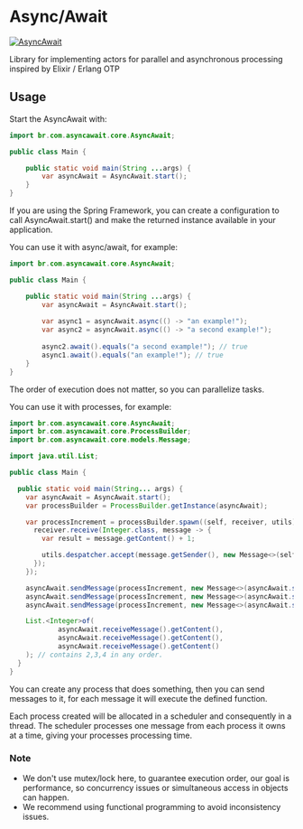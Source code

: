 # Async/Await

[![AsyncAwait](https://circleci.com/gh/jeffersono7/async-await.svg?style=svg)](https://app.circleci.com/pipelines/github/jeffersono7/async-await)

Library for implementing actors for parallel and asynchronous processing inspired by Elixir / Erlang OTP

## Usage

Start the AsyncAwait with:

```java
import br.com.asyncawait.core.AsyncAwait;

public class Main {

    public static void main(String ...args) {
        var asyncAwait = AsyncAwait.start();
    }
}
```

If you are using the Spring Framework, you can create a configuration to call AsyncAwait.start() 
and make the returned instance available in your application.

You can use it with async/await, for example:

```java
import br.com.asyncawait.core.AsyncAwait;

public class Main {

    public static void main(String ...args) {
        var asyncAwait = AsyncAwait.start();
        
        var async1 = asyncAwait.async(() -> "an example!");
        var async2 = asyncAwait.async(() -> "a second example!");
        
        async2.await().equals("a second example!"); // true
        async1.await().equals("an example!"); // true
    }
}
```

The order of execution does not matter, so you can parallelize tasks.

You can use it with processes, for example:

```java
import br.com.asyncawait.core.AsyncAwait;
import br.com.asyncawait.core.ProcessBuilder;
import br.com.asyncawait.core.models.Message;

import java.util.List;

public class Main {

  public static void main(String... args) {
    var asyncAwait = AsyncAwait.start();
    var processBuilder = ProcessBuilder.getInstance(asyncAwait);

    var processIncrement = processBuilder.spawn((self, receiver, utils) -> {
      receiver.receive(Integer.class, message -> {
        var result = message.getContent() + 1;

        utils.despatcher.accept(message.getSender(), new Message<>(self, result));
      });
    });

    asyncAwait.sendMessage(processIncrement, new Message<>(asyncAwait.self(), 1));
    asyncAwait.sendMessage(processIncrement, new Message<>(asyncAwait.self(), 2));
    asyncAwait.sendMessage(processIncrement, new Message<>(asyncAwait.self(), 3));

    List.<Integer>of(
            asyncAwait.receiveMessage().getContent(),
            asyncAwait.receiveMessage().getContent(),
            asyncAwait.receiveMessage().getContent()
    ); // contains 2,3,4 in any order.
  }
}
```

You can create any process that does something, then you can send messages to it,
for each message it will execute the defined function.

Each process created will be allocated in a scheduler and consequently in a thread.
The scheduler processes one message from each process it owns at a time, giving your processes processing time.

### Note

- We don't use mutex/lock here, to guarantee execution order, our goal is performance, so concurrency issues or simultaneous access in
  objects can happen.
- We recommend using functional programming to avoid inconsistency issues.
